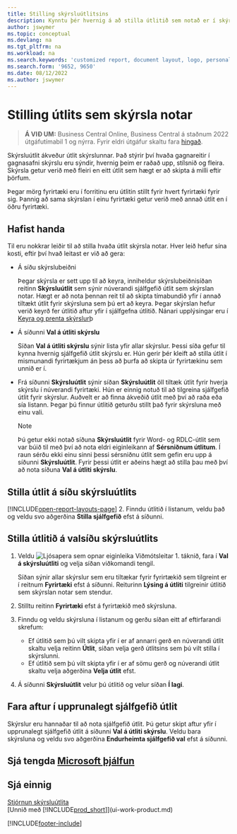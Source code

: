```yaml
---
title: Stilling skýrsluútlitsins
description: Kynntu þér hvernig á að stilla útlitið sem notað er í skýrslu við forskoðun og prentun.
author: jswymer
ms.topic: conceptual
ms.devlang: na
ms.tgt_pltfrm: na
ms.workload: na
ms.search.keywords: 'customized report, document layout, logo, personalize'
ms.search.form: '9652, 9650'
ms.date: 08/12/2022
ms.author: jswymer
---
```

# <a name="setting-the-layout-used-by-a-report"></a><a name="setting-the-layout-used-by-a-report"></a>Stilling útlits sem skýrsla notar

> **Á VIÐ UM:** Business Central Online, Business Central á staðnum 2022 útgáfutímabil 1 og nýrra. Fyrir eldri útgáfur skaltu fara [hingað](ui-how-change-layout-currently-used-report.md).

Skýrsluútlit ákveður útlit skýrslunnar. Það stýrir því hvaða gagnareitir í gagnasafni skýrslu eru sýndir, hvernig þeim er raðað upp, stílsnið og fleira. Skýrsla getur verið með fleiri en eitt útlit sem hægt er að skipta á milli eftir þörfum.

Þegar mörg fyrirtæki eru í forritinu eru útlitin stillt fyrir hvert fyrirtæki fyrir sig. Þannig að sama skýrslan í einu fyrirtæki getur verið með annað útlit en í öðru fyrirtæki.

## <a name="get-started"></a><a name="get-started"></a>Hafist handa

Til eru nokkrar leiðir til að stilla hvaða útlit skýrsla notar. Hver leið hefur sína kosti, eftir því hvað leitast er við að gera: 

- Á síðu skýrslubeiðni

  Þegar skýrsla er sett upp til að keyra, inniheldur skýrslubeiðnisíðan reitinn **Skýrsluútlit** sem sýnir núverandi sjálfgefið útlit sem skýrslan notar. Hægt er að nota þennan reit til að skipta tímabundið yfir í annað tiltækt útlit fyrir skýrsluna sem þú ert að keyra. Þegar skýrslan hefur verið keyrð fer útlitið aftur yfir í sjálfgefna útlitið. Nánari upplýsingar eru í [Keyra og prenta skýrslur](ui-work-report.md#switching-the-report-layout)þ

- Á síðunni **Val á útliti skýrslu**

  Síðan **Val á útliti skýrslu** sýnir lista yfir allar skýrslur. Þessi síða gefur til kynna hvernig sjálfgefið útlit skýrslu er. Hún gerir þér kleift að stilla útlit í mismunandi fyrirtækjum án þess að þurfa að skipta úr fyrirtækinu sem unnið er í.

- Frá síðunni **Skýrsluútlit** sýnir síðan **Skýrsluútlit** öll tiltæk útlit fyrir hverja skýrslu í núverandi fyrirtæki. Hún er einnig notuð til að tilgreina sjálfgefið útlit fyrir skýrslur. Auðvelt er að finna ákveðið útlit með því að raða eða sía listann. Þegar þú finnur útlitið geturðu stillt það fyrir skýrsluna með einu vali.

  > [!NOTE]
  > Þú getur ekki notað síðuna **Skýrsluútlit** fyrir Word- og RDLC-útlit sem var búið til með því að nota eldri eiginleikann af **Sérsniðnum útlitum**. Í raun sérðu ekki einu sinni þessi sérsniðnu útlit sem gefin eru upp á síðunni **Skýrsluútlit**. Fyrir þessi útlit er aðeins hægt að stilla þau með því að nota síðuna **Val á útliti skýrslu**.

## <a name="set-the-layout-from-the-report-layouts-page"></a><a name="set-the-layout-from-the-report-layouts-page"></a>Stilla útlit á síðu skýrsluútlits

[!INCLUDE[open-report-layouts-page](includes/open-report-layouts-page.md)]
2. Finndu útlitið í listanum, veldu það og veldu svo aðgerðina **Stilla sjálfgefið** efst á síðunni.

## <a name="set-the-layout-from-report-layout-selection-page"></a><a name="set-the-layout-from-report-layout-selection-page"></a>Stilla útlitið á valsíðu skýrsluútlits

1. Veldu ![Ljósapera sem opnar eiginleika Viðmótsleitar 1.](media/ui-search/search_small.png "Segðu mér hvað þú vilt gera") táknið, fara í **Val á skýrsluútliti** og velja síðan viðkomandi tengil.
  
   Síðan sýnir allar skýrslur sem eru tiltækar fyrir fyrirtækið sem tilgreint er í reitnum **Fyrirtæki** efst á síðunni. Reiturinn **Lýsing á útliti** tilgreinir útlitið sem skýrslan notar sem stendur.
2. Stilltu reitinn **Fyrirtæki** efst á fyrirtækið með skýrsluna.
3. Finndu og veldu skýrsluna í listanum og gerðu síðan eitt af eftirfarandi skrefum:

   - Ef útlitið sem þú vilt skipta yfir í er af annarri gerð en núverandi útlit skaltu velja reitinn **Útlit**, síðan velja gerð útlitsins sem þú vilt stilla í skýrslunni. 
   - Ef útlitið sem þú vilt skipta yfir í er af sömu gerð og núverandi útlit skaltu velja aðgerðina **Velja útlit** efst.

4. Á síðunni **Skýrsluútlit** velur þú útlitið og velur síðan **Í lagi**.

## <a name="revert-to-the-original-default-layout"></a><a name="revert-to-the-original-default-layout"></a>Fara aftur í upprunalegt sjálfgefið útlit

Skýrslur eru hannaðar til að nota sjálfgefið útlit. Þú getur skipt aftur yfir í upprunalegt sjálfgefið útlit á síðunni **Val á útliti skýrslu**. Veldu bara skýrsluna og veldu svo aðgerðina **Endurheimta sjálfgefið val** efst á síðunni.

## <a name="see-related-microsoft-training"></a><a name="see-related-microsoft-training"></a>Sjá tengda [Microsoft þjálfun](/training/modules/change-documents-dynamics-365-business-central/index)

## <a name="see-also"></a><a name="see-also"></a>Sjá einnig

[Stjórnun skýrsluútlita](ui-manage-report-layouts.md)  
[Unnið með [!INCLUDE[prod_short](includes/prod_short.md)]](ui-work-product.md)

[!INCLUDE[footer-include](includes/footer-banner.md)]
